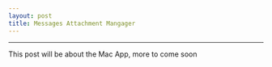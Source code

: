 ```yaml
---
layout: post
title: Messages Attachment Mangager 
---
```

***
This post will be about the Mac App, more to come soon

